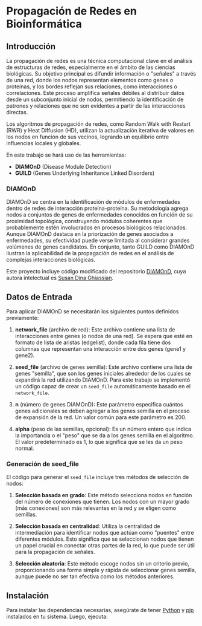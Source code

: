 # **Propagación de Redes en Bioinformática**

## **Introducción**

La propagación de redes es una técnica computacional clave en el análisis de estructuras de redes, especialmente en el ámbito de las ciencias biológicas. Su objetivo principal es difundir información o "señales" a través de una red, donde los nodos representan elementos como genes o proteínas, y los bordes reflejan sus relaciones, como interacciones o correlaciones. Este proceso amplifica señales débiles al distribuir datos desde un subconjunto inicial de nodos, permitiendo la identificación de patrones y relaciones que no son evidentes a partir de las interacciones directas.

Los algoritmos de propagación de redes, como Random Walk with Restart (RWR) y Heat Diffusion (HD), utilizan la actualización iterativa de valores en los nodos en función de sus vecinos, logrando un equilibrio entre influencias locales y globales.

En este trabajo se hará uso de las herramientas:

- **DIAMOnD** (Disease Module Detection)
- **GUILD** (Genes Underlying Inheritance Linked Disorders)

### **DIAMOnD**

DIAMOnD se centra en la identificación de módulos de enfermedades dentro de redes de interacción proteína-proteína. Su metodología agrega nodos a conjuntos de genes de enfermedades conocidos en función de su proximidad topológica, construyendo módulos coherentes que probablemente estén involucrados en procesos biológicos relacionados. Aunque DIAMOnD destaca en la priorización de genes asociados a enfermedades, su efectividad puede verse limitada al considerar grandes volúmenes de genes candidatos. En conjunto, tanto GUILD como DIAMOnD ilustran la aplicabilidad de la propagación de redes en el análisis de complejas interacciones biológicas.

Este proyecto incluye código modificado del repositorio [DIAMOnD](https://github.com/dinaghiassian/DIAMOnD), cuya autora intelectual es [Susan Dina Ghiassian](https://github.com/dinaghiassian).


## **Datos de Entrada**

Para aplicar DIAMOnD se necesitarán los siguientes puntos definidos previamente:

1. **network_file** (archivo de red): Este archivo contiene una lista de interacciones entre genes (o nodos de una red). Se espera que esté en formato de lista de aristas (edgelist), donde cada fila tiene dos columnas que representan una interacción entre dos genes (gene1 y gene2).

2. **seed_file** (archivo de genes semilla): Este archivo contiene una lista de genes "semilla", que son los genes iniciales alrededor de los cuales se expandirá la red utilizando DIAMOnD. Para este trabajo se implementó un código capaz de crear un `seed_file` automáticamente basado en el `network_file`.

3. **n** (número de genes DIAMOnD): Este parámetro especifica cuántos genes adicionales se deben agregar a los genes semilla en el proceso de expansión de la red. Un valor común para este parámetro es 200.

4. **alpha** (peso de las semillas, opcional): Es un número entero que indica la importancia o el "peso" que se da a los genes semilla en el algoritmo. El valor predeterminado es 1, lo que significa que se les da un peso normal.

### **Generación de seed_file**

El código para generar el `seed_file` incluye tres métodos de selección de nodos:

1. **Selección basada en grado**: Este método selecciona nodos en función del número de conexiones que tienen. Los nodos con un mayor grado (más conexiones) son más relevantes en la red y se eligen como semillas.

2. **Selección basada en centralidad**: Utiliza la centralidad de intermediación para identificar nodos que actúan como "puentes" entre diferentes módulos. Esto significa que se seleccionan nodos que tienen un papel crucial en conectar otras partes de la red, lo que puede ser útil para la propagación de señales.

3. **Selección aleatoria**: Este método escoge nodos sin un criterio previo, proporcionando una forma simple y rápida de seleccionar genes semilla, aunque puede no ser tan efectiva como los métodos anteriores.

## **Instalación**

Para instalar las dependencias necesarias, asegúrate de tener [Python](https://www.python.org/downloads/) y [pip](https://pip.pypa.io/en/stable/installation/) instalados en tu sistema. Luego, ejecuta:
